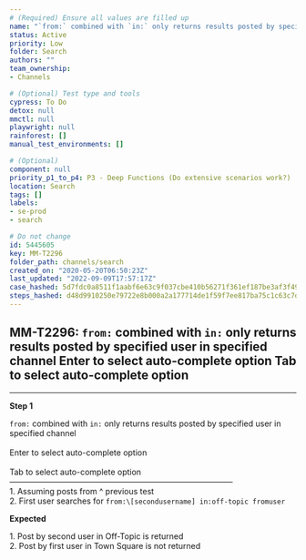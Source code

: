 ```yaml
---
# (Required) Ensure all values are filled up
name: "`from:` combined with `in:` only returns results posted by specified user in specified channel  Enter to select auto-complete option  Tab to select auto-complete option"
status: Active
priority: Low
folder: Search
authors: ""
team_ownership: 
- Channels

# (Optional) Test type and tools
cypress: To Do
detox: null
mmctl: null
playwright: null
rainforest: []
manual_test_environments: []

# (Optional)
component: null
priority_p1_to_p4: P3 - Deep Functions (Do extensive scenarios work?)
location: Search
tags: []
labels: 
- se-prod
- search

# Do not change
id: 5445605
key: MM-T2296
folder_path: channels/search
created_on: "2020-05-20T06:50:23Z"
last_updated: "2022-09-09T17:57:17Z"
case_hashed: 5d7fdc0a8511f1aabf6e63c9f037cbe410b56271f361ef187be3af3f49f240ca96b1a3bb45fb42f45c42e482ea619f3b
steps_hashed: d48d9910250e79722e8b000a2a177714de1f59f7ee817ba75c1c63c7db86a30f78c3b93ddf1e122bd399c91d371c9fcb
---
```


## MM-T2296: `from:` combined with `in:` only returns results posted by specified user in specified channel Enter to select auto-complete option Tab to select auto-complete option

---

**Step 1**

`from:` combined with `in:` only returns results posted by specified user in specified channel\
\
Enter to select auto-complete option\
\
Tab to select auto-complete option\
————————————————————————————\
1\. Assuming posts from ^ previous test\
2\. First user searches for `from:\[secondusername] in:off-topic fromuser`

**Expected**

1\. Post by second user in Off-Topic is returned\
2\. Post by first user in Town Square is not returned
